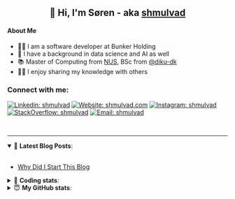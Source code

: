 <h2 align="center">
	👋 Hi, I'm Søren - aka <a href="https://shmulvad.com">shmulvad</a>
</h2>

#### About Me
- 👨‍💻 I am a software developer at Bunker Holding
- 🤖 I have a background in data science and AI as well
- 📚 Master of Computing from [NUS], BSc from [@diku-dk]
- 👨‍🏫 I enjoy sharing my knowledge with others

### Connect with me:

[![Linkedin: shmulvad](https://img.shields.io/badge/shmulvad-blue?style=flat&logo=Linkedin&logoColor=white)][linkedin]
[![Website: shmulvad.com](https://img.shields.io/badge/shmulvad.com-47CCCC?&style=flat&logo=Google-Chrome&logoColor=white)][website]
[![Instagram: shmulvad](https://img.shields.io/badge/-@shmulvad-purple?style=flat&logo=Instagram&logoColor=white)][instagram]
[![StackOverflow: shmulvad](https://img.shields.io/badge/shmulvad-FE7A16?style=flat&logo=stack-overflow&logoColor=white)][stackOverflow]
[![Email: shmulvad](https://img.shields.io/badge/shmulvad-D14836?style=flat&logo=gmail&logoColor=white)][mail]

<br />

---

<details open>
 <summary>📕 <b>Latest Blog Posts</b>: </summary>

<br>

<!-- BLOG-POST-LIST:START -->
- [Why Did I Start This Blog](https://shmulvad.com/blog/why-did-start-this-blog)
<!-- BLOG-POST-LIST:END -->

</details>

<!-- --- -->

<details>
 <summary>🤖 <b>Coding stats</b>: </summary>

<br>

NOTE: Doesn't track coding at work.

<!--START_SECTION:waka-->
![Code Time](http://img.shields.io/badge/Code%20Time-3%2C015%20hrs%205%20mins-blue)

**I'm an Early 🐤** 

```text
🌞 Morning                2093 commits        ███████░░░░░░░░░░░░░░░░░░   26.80 % 
🌆 Daytime                3173 commits        ██████████░░░░░░░░░░░░░░░   40.62 % 
🌃 Evening                1803 commits        ██████░░░░░░░░░░░░░░░░░░░   23.08 % 
🌙 Night                  742 commits         ██░░░░░░░░░░░░░░░░░░░░░░░   09.50 % 
```


📊 **This Week I Spent My Time On** 

```text
💬 Programming Languages: 
Python                   5 hrs 37 mins       ██████████░░░░░░░░░░░░░░░   40.34 % 
TypeScript               4 hrs               ███████░░░░░░░░░░░░░░░░░░   28.67 % 
Other                    3 hrs 2 mins        █████░░░░░░░░░░░░░░░░░░░░   21.78 % 
HTML                     52 mins             ██░░░░░░░░░░░░░░░░░░░░░░░   06.29 % 
JavaScript               7 mins              ░░░░░░░░░░░░░░░░░░░░░░░░░   00.87 % 

🔥 Editors: 
VS Code                  11 hrs 8 mins       ████████████████████░░░░░   79.85 % 
Zsh                      2 hrs 47 mins       █████░░░░░░░░░░░░░░░░░░░░   20.02 % 
Sublime Text             1 min               ░░░░░░░░░░░░░░░░░░░░░░░░░   00.13 % 

🐱‍💻 Projects: 
km24-core                12 hrs 28 mins      ██████████████████████░░░   89.32 % 
company-scrapers         1 hr 16 mins        ██░░░░░░░░░░░░░░░░░░░░░░░   09.10 % 
sundhed                  12 mins             ░░░░░░░░░░░░░░░░░░░░░░░░░   01.45 % 
Unknown Project          1 min               ░░░░░░░░░░░░░░░░░░░░░░░░░   00.13 % 
```


 Last Updated on 20/01/2025 18:47:09 UTC
<!--END_SECTION:waka-->

</details>

<!-- --- -->

<details>
 <summary>😇 <b>My GitHub stats</b>: </summary>

<br>

<img align="left" alt="shmulvad's Github Stats" src="https://github-readme-stats.vercel.app/api?username=shmulvad&show_icons=true&hide_border=true" />

</details>



[website]: https://shmulvad.com
[linkedin]: https://linkedin.com/in/shmulvad
[instagram]: https://instagram.com/shmulvad
[stackOverflow]: https://stackoverflow.com/users/9248793/shmulvad
[mail]: mailto:shmulvad@gmail.com
[@diku-dk]: https://github.com/diku-dk
[github]: https://github.com/shmulvad
[NUS]: https://www.nus.edu.sg
